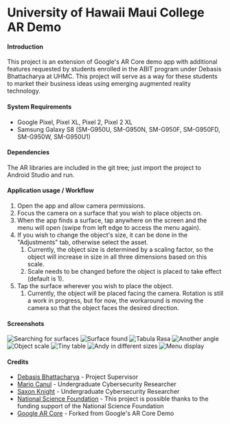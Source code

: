 # University of Hawaii Maui College AR Demo
#### Introduction
This project is an extension of Google's AR Core demo app with additional features requested by students enrolled in the ABIT program under Debasis Bhattacharya at UHMC. This project will serve as a way for these students to market their business ideas using emerging augmented reality technology.
#### System Requirements
* Google Pixel, Pixel XL, Pixel 2, Pixel 2 XL
* Samsung Galaxy S8 (SM-G950U, SM-G950N, SM-G950F, SM-G950FD, SM-G950W, SM-G950U1)
#### Dependencies
The AR libraries are included in the git tree; just import the project to Android Studio and run.

#### Application usage / Workflow
1. Open the app and allow camera permissions.
2. Focus the camera on a surface that you wish to place objects on.
3. When the app finds a surface, tap anywhere on the screen and the menu will open (swipe from left edge to access the menu again).
4. If you wish to change the object's size, it can be done in the "Adjustments" tab, otherwise select the asset.
	1. Currently, the object size is determined by a scaling factor, so the object will increase in size in all three dimensions based on this scale.
	2. Scale needs to be changed before the object is placed to take effect (default is 1).
5. Tap the surface wherever you wish to place the object.
	1. Currently, the object will be placed facing the camera. Rotation is still a work in progress, but for now, the workaround is moving the camera so that the object faces the desired direction.

#### Screenshots
![Searching for surfaces](/screenshots/screen1.png)
![Surface found](/screenshots/screen2.png)
![Tabula Rasa](/screenshots/screen3.png)
![Another angle](/screenshots/screen4.png)
![Object scale](/screenshots/screen5.png)
![Tiny table](/screenshots/screen6.png)
![Andy in different sizes](/screenshots/screen7.png)
![Menu display](/screenshots/screen8.png)
#### Credits
* [Debasis Bhattacharya](mailto:debasisb@hawaii.edu) - Project Supervisor
* [Mario Canul](mailto:mcanul@hawaii.edu) - Undergraduate Cybersecurity Researcher
* [Saxon Knight](mailto:knight7@hawaii.edu) - Undergraduate Cybersecurity Researcher
* [National Science Foundation](https://nsf.gov) - This project is 
possible thanks to the funding support of the National Science Foundation
* [Google AR Core](https://github.com/google-ar/arcore-android-sdk) - Forked 
from Google's AR Core Demo
